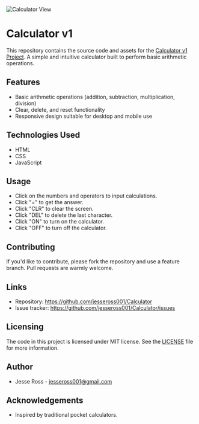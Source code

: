 ![Calculator View](https://res.cloudinary.com/dwz6t9jry/image/upload/v1704476864/Screenshot_2024-01-05_125941_tjw8hy.png)
# Calculator v1

This repository contains the source code and assets for the [Calculator v1 Project](https://jesseross001.github.io/Calculator/). A simple and intuitive calculator built to perform basic arithmetic operations.



## Features
- Basic arithmetic operations (addition, subtraction, multiplication, division)
- Clear, delete, and reset functionality
- Responsive design suitable for desktop and mobile use

## Technologies Used
- HTML
- CSS
- JavaScript

## Usage
- Click on the numbers and operators to input calculations.
- Click "=" to get the answer.
- Click "CLR" to clear the screen.
- Click "DEL" to delete the last character.
- Click "ON" to turn on the calculator.
- Click "OFF" to turn off the calculator.

## Contributing
If you'd like to contribute, please fork the repository and use a feature branch. Pull requests are warmly welcome.

## Links
- Repository: https://github.com/jesseross001/Calculator
- Issue tracker: https://github.com/jesseross001/Calculator/issues

## Licensing
The code in this project is licensed under MIT license. See the [LICENSE](LICENSE.md) file for more information.

## Author
- Jesse Ross - jesseross001@gmail.com

## Acknowledgements
- Inspired by traditional pocket calculators.

